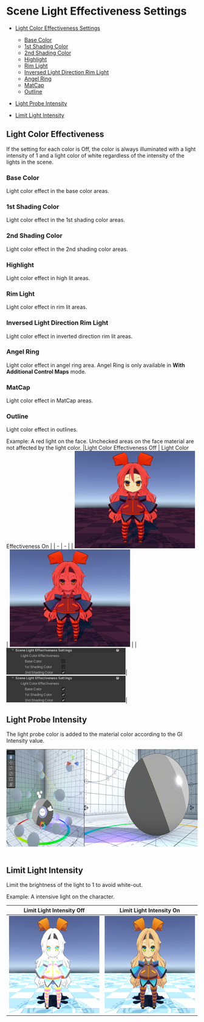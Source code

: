 # Scene Light Effectiveness Settings

* [Light Color Effectiveness Settings](#light-color-effectiveness)
  * [Base Color](#base-color)
  * [1st Shading Color](#1st-shading-color)
  * [2nd Shading Color](#2nd-shading-color)
  * [Highlight](#highlight)
  * [Rim Light](#rim-light)
  * [Inversed Light Direction Rim Light](#inversed-light-direction-rim-light)
  * [Angel Ring](#angel-ring)
  * [MatCap](#matcap)
  * [Outline](#outline)


 * [Light Probe Intensity](#light-probe-intensity)
 * [Limit Light Intensity](#limit-light-intensity)

## Light Color Effectiveness

If the setting for each color is Off, the color is always illuminated with a light intensity of 1 and a light color of white regardless of the intensity of the lights in the scene.


### Base Color
Light color effect in  the base color areas.

### 1st Shading Color
Light color effect in  the 1st shading color areas.

### 2nd Shading Color
Light color effect in  the 2nd shading color areas.

### Highlight
Light color effect in  high lit areas.

### Rim Light
Light color effect in  rim lit areas.

### Inversed Light Direction Rim Light
Light color effect in inverted direction rim lit areas.

### Angel Ring
Light color effect in angel ring area. Angel Ring is only available in **With Additional Control Maps** mode.

### MatCap
Light color effect in  MatCap areas.

### Outline
Light color effect in outlines.

Example: A red light on the face. Unchecked areas on the face material are not affected by the light color.
|Light Color Effectiveness Off | Light Color Effectiveness On |
| - | - |
| <img src="images/SceneLightColorEffectivenessOn.png" height="256"> | <img src="images/SceneLightColorEffectivenessOff.png" height="256"> |
|<img src="images/SceneLightColorEffectiveness1.png" height="70">|<img src="images/SceneLightColorEffectiveness0.png" height="70">|



## Light Probe Intensity
The light probe color is added to the material color according to the GI Intensity value.

<img src="images/LightProbeIntensity.gif" height="256">
<br><br>

## Limit Light Intensity
Limit the brightness of the light to 1 to avoid white-out.

Example: A intensive light on the character.

| Limit Light Intensity Off | Limit Light Intensity On |
| - | - |
| <img src="images/LimitLightIntensityOff.png" height="256"> | <img src="images/LimitLightIntensityOn.png" height="256"> |
